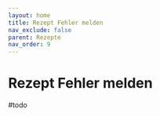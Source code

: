 ```yaml
---
layout: home
title: Rezept Fehler melden
nav_exclude: false
parent: Rezepte
nav_order: 9
---
```

# Rezept Fehler melden
#todo
